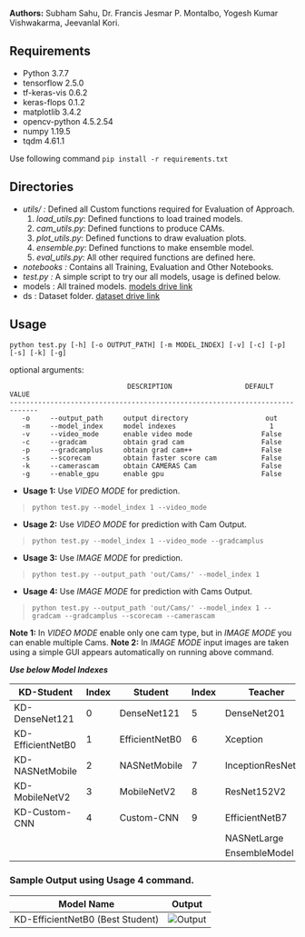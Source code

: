 <!-- # Automated Shorthand Recognition using Optimized DNNs
This repository contains code used in our paper ***"Automated Shorthand Writing Recognition using an Optimized Knowledge Distilled Fine-Tuned Deep Convolutional Neural Network"*** (under review). -->

**Authors:** Subham Sahu, Dr. Francis Jesmar P. Montalbo, Yogesh Kumar Vishwakarma, Jeevanlal Kori.

## Requirements
- Python 3.7.7
- tensorflow 2.5.0
- tf-keras-vis 0.6.2
- keras-flops 0.1.2
- matplotlib 3.4.2
- opencv-python 4.5.2.54
- numpy 1.19.5
- tqdm 4.61.1

Use following command
```pip install -r requirements.txt```

## Directories
- *utils/ :* Defined all Custom functions required for Evaluation of Approach.  
    1. *load_utils.py*: Defined functions to load trained models.
    2. *cam_utils.py*: Defined functions to produce CAMs.
    3. *plot_utils.py*: Defined functions to draw evaluation plots.
    4. *ensemble.py*: Defined functions to make ensemble model.
    5. *eval_utils.py*: All other required functions are defined here.
- *notebooks :* Contains all Training, Evaluation and Other Notebooks.
- *test.py :* A simple script to try our all models, usage is defined below. 
- models : All trained models. [models drive link](https://drive.google.com/drive/folders/1gwIjRJpe0_Qdcl9JMxfxNz191klWTFka?usp=sharing)
- ds : Dataset  folder. [dataset drive link](https://drive.google.com/drive/folders/1HUP62HfK24o-G0KLshGGVCG44-dX2b3E?usp=sharing)

## Usage
```python test.py [-h] [-o OUTPUT_PATH] [-m MODEL_INDEX] [-v] [-c] [-p] [-s] [-k] [-g] ```

optional arguments:
```
                             DESCRIPTION                  DEFAULT VALUE
-----------------------------------------------------------------------------
   -o     --output_path     output directory                   out
   -m     --model_index     model indexes                       1
   -v     --video_mode      enable video mode                 False
   -c     --gradcam         obtain grad cam                   False
   -p     --gradcamplus     obtain grad cam++                 False
   -s     --scorecam        obtain faster score cam           False
   -k     --camerascam      obtain CAMERAS Cam                False
   -g     --enable_gpu      enable gpu                        False
 ```
 
- **Usage 1:** Use *VIDEO MODE* for prediction.

> ```python test.py --model_index 1 --video_mode```
 
- **Usage 2:** Use *VIDEO MODE* for prediction with Cam Output.

> ```python test.py --model_index 1 --video_mode --gradcamplus```

- **Usage 3:** Use *IMAGE MODE* for prediction.

> ```python test.py --output_path 'out/Cams/' --model_index 1```

- **Usage 4:** Use *IMAGE MODE* for prediction with Cams Output.

> ```python test.py --output_path 'out/Cams/' --model_index 1 --gradcam --gradcamplus --scorecam --camerascam```

**Note 1:** In *VIDEO MODE* enable only one cam type, but in *IMAGE MODE* you can enable multiple Cams.
**Note 2:** In *IMAGE MODE* input images are taken using a simple GUI appears automatically on running above command.
 
***Use below Model Indexes***

|     KD-Student      | Index   |    Student         |  Index   |    Teacher         | Index   |
| ------------------- | --------| -------------------| --------| ------------------- | --------|
|    KD-DenseNet121   |    0    | DenseNet121        |    5    | DenseNet201         |   10    |
|  KD-EfficientNetB0  |    1    |EfficientNetB0      |    6    |   Xception          |   11    |
|   KD-NASNetMobile   |    2    |NASNetMobile        |    7    |  InceptionResNetV2  |   12    |
|   KD-MobileNetV2    |    3    | MobileNetV2        |    8    |  ResNet152V2        |   13    |
| KD-Custom-CNN       |    4    | Custom-CNN         |    9    |  EfficientNetB7     |   14    |
||||                                                           |    NASNetLarge      |   15    |
||||                                                           |    EnsembleModel    |   16    |

### Sample Output using Usage 4 command.
|     Model Name      |   Output|
| ------------------- | --------|
| KD-EfficientNetB0 (Best Student) | ![Output](https://github.com/sub1120/PSR-KD/blob/master/out/Cams/KD-EfficientNetB0.png) |
